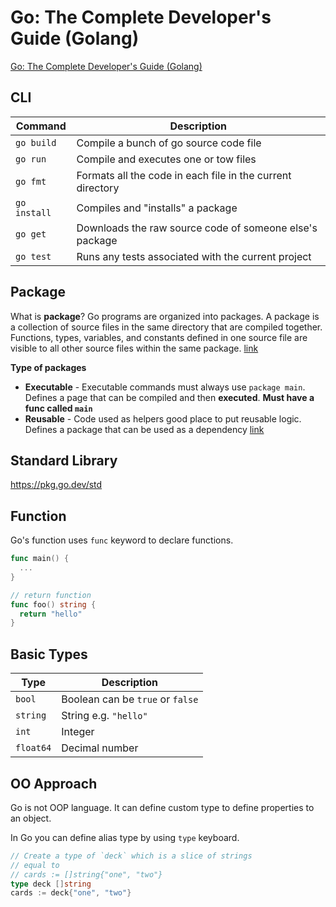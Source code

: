 # Go: The Complete Developer's Guide (Golang)

[Go: The Complete Developer's Guide (Golang)](https://www.udemy.com/course/go-the-complete-developers-guide/)

## CLI

| Command      | Description                                                |
| ------------ | ---------------------------------------------------------- |
| `go build`   | Compile a bunch of go source code file                     |
| `go run`     | Compile and executes one or tow files                      |
| `go fmt`     | Formats all the code in each file in the current directory |
| `go install` | Compiles and "installs" a package                          |
| `go get`     | Downloads the raw source code of someone else's package    |
| `go test`    | Runs any tests associated with the current project         |

## Package

What is **package**? Go programs are organized into packages. A package is a collection of source files in the same directory that are compiled together. Functions, types, variables, and constants defined in one source file are visible to all other source files within the same package. [link](https://github.com/golang/tools/blob/master/gopls/doc/workspace.md)

**Type of packages**

- **Executable** - Executable commands must always use `package main`. Defines a page that can be compiled and then **executed**. **Must have a func called `main`**
- **Reusable** - Code used as helpers good place to put reusable logic. Defines a package that can be used as a dependency [link](https://www.codementor.io/@inanc/understanding-go-packages-cgsx1hzrx)

## Standard Library

<https://pkg.go.dev/std>

## Function

Go's function uses `func` keyword to declare functions.

```go
func main() {
  ...
}

// return function
func foo() string {
  return "hello"
}
```

## Basic Types

| Type      | Description                      |
| --------- | -------------------------------- |
| `bool`    | Boolean can be `true` or `false` |
| `string`  | String e.g. `"hello"`            |
| `int`     | Integer                          |
| `float64` | Decimal number                   |

## OO Approach

Go is not OOP language. It can define custom type to define properties to an object.

In Go you can define alias type by using `type` keyboard.

```go
// Create a type of `deck` which is a slice of strings
// equal to 
// cards := []string{"one", "two"}
type deck []string 
cards := deck{"one", "two"}
```
